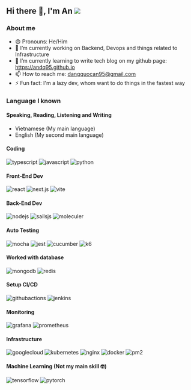 <!--
**andq95/andq95** is a ✨ _special_ ✨ repository because its `README.md` (this file) appears on your GitHub profile.

Here are some ideas to get you started:

- 🔭 I’m currently working on ...
- 🌱 I’m currently learning ...
- 👯 I’m looking to collaborate on ...
- 🤔 I’m looking for help with ...
- 💬 Ask me about ...
- 📫 How to reach me: ...
- 😄 Pronouns: ...
- ⚡ Fun fact: ...
-->

## Hi there 👋, I'm An ![](https://www.codewars.com/users/anDang/badges/micro)

### About me

- 😄 Pronouns: He/Him
- 🔭 I’m currently working on Backend, Devops and things related to Infrastructure
- 🌱 I’m currently learning to write tech blog on my github page: https://andq95.github.io
- 📫 How to reach me: dangquocan95@gmail.com
- ⚡ Fun fact: I'm a lazy dev, whom want to do things in the fastest way

### Language I known

#### Speaking, Reading, Listening and Writing

- Vietnamese (My main language)
- English (My second main language)

#### Coding

<!-- ![<Badge Name>](https://img.shields.io/badge/<Badge Text>-<Background Color>?style=for-the-badge&logo=<Icon Name>&logoColor=<Logo Color>) -->

<!-- ![github](https://img.shields.io/badge/GitHub-000000?style=for-the-badge&logo=GitHub&logoColor=white) -->
![typescript](https://img.shields.io/badge/typescript-3178C6?style=for-the-badge&logo=Typescript&logoColor=white)
![javascript](https://img.shields.io/badge/javascript-F7DF1E?style=for-the-badge&logo=Javascript&logoColor=white)
![python](https://img.shields.io/badge/python-3776AB?style=for-the-badge&logo=Python&logoColor=white)

#### Front-End Dev

![react](https://img.shields.io/badge/react-61DAFB?style=for-the-badge&logo=React&logoColor=white)
![next.js](https://img.shields.io/badge/next.js-000000?style=for-the-badge&logo=nextdotjs&logoColor=white)
![vite](https://img.shields.io/badge/vite-646CFF?style=for-the-badge&logo=vite&logoColor=white)

#### Back-End Dev

![nodejs](https://img.shields.io/badge/node.js-5FA04E?style=for-the-badge&logo=nodedotjs&logoColor=white)
![sailsjs](https://img.shields.io/badge/sails.js-14ACC2?style=for-the-badge&logo=sailsdotjs&logoColor=white)
![moleculer](https://img.shields.io/badge/moleculer-3CAFCE?style=for-the-badge&logo=moleculer&logoColor=white)

#### Auto Testing

![mocha](https://img.shields.io/badge/mocha-8D6748?style=for-the-badge&logo=mocha&logoColor=white)
![jest](https://img.shields.io/badge/jest-C21325?style=for-the-badge&logo=jest&logoColor=white)
![cucumber](https://img.shields.io/badge/cucumber-23D96C?style=for-the-badge&logo=cucumber&logoColor=white)
![k6](https://img.shields.io/badge/k6-7D64FF?style=for-the-badge&logo=k6&logoColor=white)

#### Worked with database

![mongodb](https://img.shields.io/badge/mongodb-47A248?style=for-the-badge&logo=mongodb&logoColor=white)
![redis](https://img.shields.io/badge/redis-FF4438?style=for-the-badge&logo=redis&logoColor=white)

#### Setup CI/CD
![githubactions](https://img.shields.io/badge/githubactions-2088FF?style=for-the-badge&logo=githubactions&logoColor=white)
![jenkins](https://img.shields.io/badge/jenkins-D24939?style=for-the-badge&logo=jenkins&logoColor=white)

#### Monitoring
![grafana](https://img.shields.io/badge/grafana-F46800?style=for-the-badge&logo=grafana&logoColor=white)
![prometheus](https://img.shields.io/badge/prometheus-E6522C?style=for-the-badge&logo=prometheus&logoColor=white)

#### Infrastructure
![googlecloud](https://img.shields.io/badge/googlecloud-4285F4?style=for-the-badge&logo=googlecloud&logoColor=white)
![kubernetes](https://img.shields.io/badge/Kubernetes-326CE5?style=for-the-badge&logo=kubernetes&logoColor=white)
![nginx](https://img.shields.io/badge/nginx-009639?style=for-the-badge&logo=nginx&logoColor=white)
![docker](https://img.shields.io/badge/docker-2496ED?style=for-the-badge&logo=docker&logoColor=white)
![pm2](https://img.shields.io/badge/pm2-2B037A?style=for-the-badge&logo=pm2&logoColor=white)

#### Machine Learning (Not my main skill 🤓) 
![tensorflow](https://img.shields.io/badge/tensorflow-FF6F00?style=for-the-badge&logo=tensorflow&logoColor=white)
![pytorch](https://img.shields.io/badge/pytorch-EE4C2C?style=for-the-badge&logo=pytorch&logoColor=white)